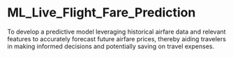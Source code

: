 # ML_Live_Flight_Fare_Prediction
To develop a predictive model leveraging historical airfare data and relevant features to accurately forecast future  airfare prices, thereby aiding travelers in making informed decisions and potentially saving on travel expenses. 
